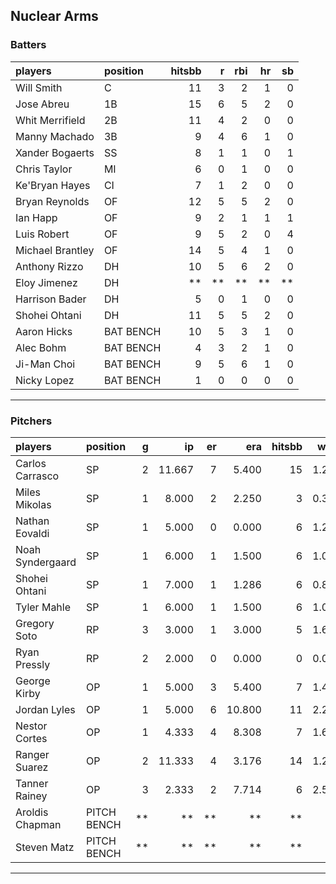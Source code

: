 ## Nuclear Arms

### Batters

 
|players          |position  | hitsbb|  r| rbi| hr| sb| 
|:----------------|:---------|------:|--:|---:|--:|--:| 
|Will Smith       |C         |     11|  3|   2|  1|  0| 
|Jose Abreu       |1B        |     15|  6|   5|  2|  0| 
|Whit Merrifield  |2B        |     11|  4|   2|  0|  0| 
|Manny Machado    |3B        |      9|  4|   6|  1|  0| 
|Xander Bogaerts  |SS        |      8|  1|   1|  0|  1| 
|Chris Taylor     |MI        |      6|  0|   1|  0|  0| 
|Ke'Bryan Hayes   |CI        |      7|  1|   2|  0|  0| 
|Bryan Reynolds   |OF        |     12|  5|   5|  2|  0| 
|Ian Happ         |OF        |      9|  2|   1|  1|  1| 
|Luis Robert      |OF        |      9|  5|   2|  0|  4| 
|Michael Brantley |OF        |     14|  5|   4|  1|  0| 
|Anthony Rizzo    |DH        |     10|  5|   6|  2|  0| 
|Eloy Jimenez     |DH        |     **| **|  **| **| **| 
|Harrison Bader   |DH        |      5|  0|   1|  0|  0| 
|Shohei Ohtani    |DH        |     11|  5|   5|  2|  0| 
|Aaron Hicks      |BAT BENCH |     10|  5|   3|  1|  0| 
|Alec Bohm        |BAT BENCH |      4|  3|   2|  1|  0| 
|Ji-Man Choi      |BAT BENCH |      9|  5|   6|  1|  0| 
|Nicky Lopez      |BAT BENCH |      1|  0|   0|  0|  0| 

* * *

### Pitchers

 
|players          |position    |  g|     ip| er|    era| hitsbb|  whip| so|  w| sv| 
|:----------------|:-----------|--:|------:|--:|------:|------:|-----:|--:|--:|--:| 
|Carlos Carrasco  |SP          |  2| 11.667|  7|  5.400|     15| 1.286| 17|  1|  0| 
|Miles Mikolas    |SP          |  1|  8.000|  2|  2.250|      3| 0.375|  9|  0|  0| 
|Nathan Eovaldi   |SP          |  1|  5.000|  0|  0.000|      6| 1.200|  5|  1|  0| 
|Noah Syndergaard |SP          |  1|  6.000|  1|  1.500|      6| 1.000|  3|  0|  0| 
|Shohei Ohtani    |SP          |  1|  7.000|  1|  1.286|      6| 0.857|  6|  1|  0| 
|Tyler Mahle      |SP          |  1|  6.000|  1|  1.500|      6| 1.000| 10|  0|  0| 
|Gregory Soto     |RP          |  3|  3.000|  1|  3.000|      5| 1.667|  4|  0|  3| 
|Ryan Pressly     |RP          |  2|  2.000|  0|  0.000|      0| 0.000|  2|  0|  1| 
|George Kirby     |OP          |  1|  5.000|  3|  5.400|      7| 1.400|  4|  0|  0| 
|Jordan Lyles     |OP          |  1|  5.000|  6| 10.800|     11| 2.200|  1|  0|  0| 
|Nestor Cortes    |OP          |  1|  4.333|  4|  8.308|      7| 1.615|  3|  0|  0| 
|Ranger Suarez    |OP          |  2| 11.333|  4|  3.176|     14| 1.235|  7|  0|  0| 
|Tanner Rainey    |OP          |  3|  2.333|  2|  7.714|      6| 2.571|  3|  0|  0| 
|Aroldis Chapman  |PITCH BENCH | **|     **| **|     **|     **|    **| **| **| **| 
|Steven Matz      |PITCH BENCH | **|     **| **|     **|     **|    **| **| **| **| 


* * *


